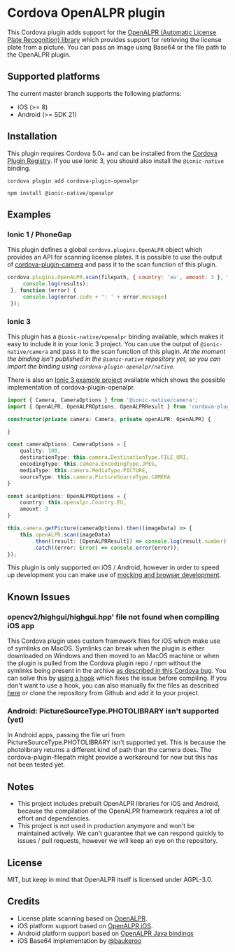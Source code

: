 # Cordova OpenALPR plugin
This Cordova plugin adds support for the [OpenALPR (Automatic License Plate Recognition) library](https://github.com/openalpr/openalpr) which provides support for retrieving the license plate from a picture. You can pass an image using Base64 or the file path to the OpenALPR plugin.

## Supported platforms
The current master branch supports the following platforms:
- iOS (>= 8)
- Android (>= SDK 21)

## Installation
This plugin requires Cordova 5.0+ and can be installed from the [Cordova Plugin Registry](https://cordova.apache.org/plugins/). If you use Ionic 3, you should also install the `@ionic-native` binding.

`cordova plugin add cordova-plugin-openalpr`

`npm install @ionic-native/openalpr`

## Examples

### Ionic 1 / PhoneGap
This plugin defines a global `cordova.plugins.OpenALPR` object which provides an API for scanning license plates. It is possible to use the output of [cordova-plugin-camera](https://cordova.apache.org/docs/en/latest/reference/cordova-plugin-camera/) and pass it to the scan function of this plugin.

```javascript
cordova.plugins.OpenALPR.scan(filepath, { country: 'eu', amount: 3 }, function (results) {
     console.log(results);
 }, function (error) {
     console.log(error.code + ': ' + error.message)
 });
 ```

### Ionic 3
This plugin has a `@ionic-native/openalpr` binding available, which makes it easy to include it in your Ionic 3 project. You can use the output of `@ionic-native/camera` and pass it to the scan function of this plugin. *At the moment the binding isn't published in the `@ionic-native` repository yet, so you can import the binding using `cordova-plugin-openalpr/native`.*

There is also an [Ionic 3 example project](https://github.com/melvinversluijs/ionic3-sample) available which shows the possible implementation of cordova-plugin-openalpr.

```typescript
import { Camera, CameraOptions } from '@ionic-native/camera';
import { OpenALPR, OpenALPROptions, OpenALPRResult } from 'cordova-plugin-openalpr/native';

constructor(private camera: Camera, private openALPR: OpenALPR) {

}

const cameraOptions: CameraOptions = {
    quality: 100,
    destinationType: this.camera.DestinationType.FILE_URI,
    encodingType: this.camera.EncodingType.JPEG,
    mediaType: this.camera.MediaType.PICTURE,
    sourceType: this.camera.PictureSourceType.CAMERA
}

const scanOptions: OpenALPROptions = {
    country: this.openalpr.Country.EU,
    amount: 3
}

this.camera.getPicture(cameraOptions).then((imageData) => {
    this.openALPR.scan(imageData)
        .then((result: [OpenALPRResult]) => console.log(result.number))
        .catch((error: Error) => console.error(error));
});
 ```

 This plugin is only supported on iOS / Android, however in order to speed up development you can make use of [mocking and browser development](https://github.com/ionic-team/ionic-native#mocking-and-browser-development).

## Known Issues 
### opencv2/highgui/highgui.hpp' file not found when compiling iOS app
This Cordova plugin uses custom framework files for iOS which make use of symlinks on MacOS. Symlinks can break when the plugin is either downloaded on Windows and then moved to an MacOS machine or when the plugin is pulled from the Cordova plugin repo / npm without the symlinks being present in the archive [as described in this Cordova bug](https://issues.apache.org/jira/browse/CB-6092). You can solve this by [using a hook](https://docs.microsoft.com/en-us/visualstudio/cross-platform/tools-for-cordova/tips-workarounds/ios-plugin-symlink-fix-readme?view=toolsforcordova-2015) which fixes the issue before compiling. If you don't want to use a hook, you can also manually fix the files as described [here](https://github.com/iMicknl/cordova-plugin-openalpr/issues/12) or clone the repository from Github and add it to your project.

### Android: PictureSourceType.PHOTOLIBRARY isn't supported (yet)
In Android apps, passing the file uri from PictureSourceType.PHOTOLIBRARY isn't supported yet. This is because the photolibrary returns a different kind of path than the camera does. The cordova-plugin-filepath might provide a workaround for now but this has not been tested yet.

## Notes
- This project includes prebuilt OpenALPR libraries for iOS and Android, because the compilation of the OpenALPR framework requires a lot of effort and dependencies.
- This project is not used in production anymyore and won't be maintained actively. We can't guarantee that we can respond quickly to issues / pull requests, however we will keep an eye on the repository. 

## License
MIT, but keep in mind that OpenALPR itself is licensed under AGPL-3.0.

## Credits
- License plate scanning based on [OpenALPR](https://github.com/openalpr/openalpr).
- iOS platform support based on [OpenALPR iOS](https://github.com/twelve17/openalpr-ios).
- Android platform support based on [OpenALPR Java bindings](https://github.com/openalpr/openalpr/tree/master/src/bindings/java)
- iOS Base64 implementation by [@baukeroo](https://github.com/baukeroo)
